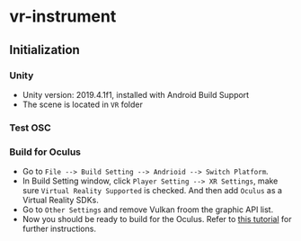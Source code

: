 # vr-instrument

## Initialization
### Unity
* Unity version: 2019.4.1f1, installed with Android Build Support 
* The scene is located in `VR` folder

### Test OSC

### Build for Oculus
* Go to `File --> Build Setting --> Andrioid --> Switch Platform`. 
* In Build Setting window, click `Player Setting --> XR Settings`, make sure `Virtual Reality Supported` is checked. And then add `Oculus` as a Virtual Reality SDKs. 
* Go to `Other Settings` and remove Vulkan froom the graphic API list.
* Now you should be ready to build for the Oculus. Refer to [this tutorial](https://www.youtube.com/watch?v=eySe4Wj6xbk&t=135s) for further instructions. 
